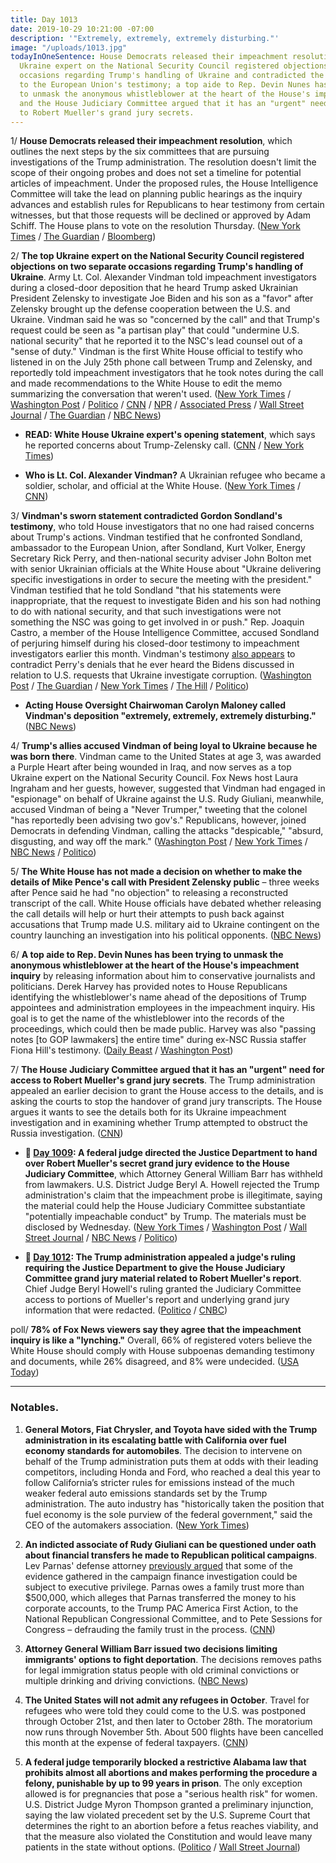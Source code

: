 ```yaml
---
title: Day 1013
date: 2019-10-29 10:21:00 -07:00
description: '"Extremely, extremely, extremely disturbing."'
image: "/uploads/1013.jpg"
todayInOneSentence: House Democrats released their impeachment resolution; the top
  Ukraine expert on the National Security Council registered objections on two separate
  occasions regarding Trump's handling of Ukraine and contradicted the U.S. Ambassador
  to the European Union's testimony; a top aide to Rep. Devin Nunes has been trying
  to unmask the anonymous whistleblower at the heart of the House's impeachment inquiry;
  and the House Judiciary Committee argued that it has an "urgent" need for access
  to Robert Mueller's grand jury secrets.
---
```


1/ **House Democrats released their impeachment resolution**, which outlines the next steps by the six committees that are pursuing investigations of the Trump administration. The resolution doesn't limit the scope of their ongoing probes and does not set a timeline for potential articles of impeachment. Under the proposed rules, the House Intelligence Committee will take the lead on planning public hearings as the inquiry advances and establish rules for Republicans to hear testimony from certain witnesses, but that those requests will be declined or approved by Adam Schiff. The House plans to vote on the resolution Thursday. ([New York Times](https://www.nytimes.com/2019/10/29/us/politics/trump-impeachment.html#link-69109e29) / [The Guardian](https://www.theguardian.com/us-news/live/2019/oct/29/trump-news-today-live-impeachment-inquiry-alexander-vindman-ukraine-call-latest-updates?page=with:block-5db88db58f08c428d8932d8f#block-5db88db58f08c428d8932d8f) / [Bloomberg](https://www.bloomberg.com/news/articles/2019-10-29/officer-on-trump-call-arrives-at-hearing-impeachment-update?srnd=politics-vp))

2/ **The top Ukraine expert on the National Security Council registered objections on two separate occasions regarding Trump's handling of Ukraine**. Army Lt. Col. Alexander Vindman told impeachment investigators during a closed-door deposition that he heard Trump asked Ukrainian President Zelensky to investigate Joe Biden and his son as a "favor" after Zelensky brought up the defense cooperation between the U.S. and Ukraine. Vindman said he was so "concerned by the call" and that Trump's request could be seen as "a partisan play" that could "undermine U.S. national security" that he reported it to the NSC's lead counsel out of a "sense of duty." Vindman is the first White House official to testify who listened in on the July 25th phone call between Trump and Zelensky, and reportedly told impeachment investigators that he took notes during the call and made recommendations to the White House to edit the memo summarizing the conversation that weren't used. ([New York Times](https://www.nytimes.com/2019/10/28/us/politics/Alexander-Vindman-trump-impeachment.html) / [Washington Post](https://www.washingtonpost.com/national-security/vindman-offers-a-firsthand-account-of-critical-episodes-in-alleged-quid-pro-quo/2019/10/29/cb16a5c0-fa45-11e9-ac8c-8eced29ca6ef_story.html) / [Politico](https://www.politico.com/news/2019/10/28/vindman-testimony-trump-national-security-000305) / [CNN](https://www.cnn.com/2019/10/28/politics/wh-ukraine-expert-opening-statement/index.html) / [NPR](https://www.npr.org/2019/10/28/774266978/top-ukraine-expert-reported-concerns-about-trumps-july-call-with-ukraine-preside) / [Associated Press](https://apnews.com/d5bb1706469f40b0b79db412227fc1a8) / [Wall Street Journal](https://www.wsj.com/articles/house-panels-hear-officialsconcerns-about-trumps-ukraine-call-11572357591) / [The Guardian](https://www.theguardian.com/us-news/live/2019/oct/29/trump-news-today-live-impeachment-inquiry-alexander-vindman-ukraine-call-latest-updates?page=with:block-5db8640c8f08cb84c60a0d4a#block-5db8640c8f08cb84c60a0d4a) / [NBC News](https://www.nbcnews.com/politics/trump-impeachment-inquiry/national-security-official-plans-tell-congress-about-pressure-ukraine-his-n1073146))

* **READ: White House Ukraine expert's opening statement**, which says he reported concerns about Trump-Zelensky call. ([CNN](https://www.cnn.com/2019/10/28/politics/wh-ukraine-expert-opening-statement/index.html) / [New York Times](https://www.nytimes.com/interactive/2019/10/29/us/politics/vindman-statement-impeachment.html))

* **Who is Lt. Col. Alexander Vindman?** A Ukrainian refugee who became a soldier, scholar, and official at the White House. ([New York Times](https://www.nytimes.com/2019/10/29/us/politics/who-is-alexander-vindman.html) / [CNN](https://www.cnn.com/2019/10/29/politics/alexander-vindman-who-is-impeachment-testimony/index.html))

3/ **Vindman's sworn statement contradicted Gordon Sondland's testimony**, who told House investigators that no one had raised concerns about Trump's actions. Vindman testified that he confronted Sondland, ambassador to the European Union, after Sondland, Kurt Volker, Energy Secretary Rick Perry, and then-national security adviser John Bolton met with senior Ukrainian officials at the White House about "Ukraine delivering specific investigations in order to secure the meeting with the president." Vindman testified that he told Sondland "that his statements were inappropriate, that the request to investigate Biden and his son had nothing to do with national security, and that such investigations were not something the NSC was going to get involved in or push." Rep. Joaquin Castro, a member of the House Intelligence Committee, accused Sondland of perjuring himself during his closed-door testimony to impeachment investigators earlier this month. Vindman's testimony [also appears](https://www.politico.com/news/2019/10/29/nsc-official-testimony-ukraine-perry-061244) to contradict Perry's denials that he ever heard the Bidens discussed in relation to U.S. requests that Ukraine investigate corruption. ([Washington Post](https://www.washingtonpost.com/national-security/vindman-offers-a-firsthand-account-of-critical-episodes-in-alleged-quid-pro-quo/2019/10/29/cb16a5c0-fa45-11e9-ac8c-8eced29ca6ef_story.html) / [The Guardian](https://www.theguardian.com/us-news/live/2019/oct/29/trump-news-today-live-impeachment-inquiry-alexander-vindman-ukraine-call-latest-updates?page=with:block-5db89dbf8f08d669cdaaf2f5#block-5db89dbf8f08d669cdaaf2f5) / [New York Times](https://www.nytimes.com/2019/10/28/us/politics/Alexander-Vindman-trump-impeachment.html) / [The Hill](https://thehill.com/homenews/house/467851-castro-it-appears-sondland-committed-perjury) / [Politico](https://www.politico.com/news/2019/10/29/gordon-sondland-perjury-charges-061056))

* **Acting House Oversight Chairwoman Carolyn Maloney called Vindman's deposition "extremely, extremely, extremely disturbing."** ([NBC News](https://www.nbcnews.com/politics/trump-impeachment-inquiry/extremely-disturbing-top-dems-alarmed-over-vindman-s-testimony-trump-n1073371))

4/ **Trump's allies accused Vindman of being loyal to Ukraine because he was born there**. Vindman came to the United States at age 3, was awarded a Purple Heart after being wounded in Iraq, and now serves as a top Ukraine expert on the National Security Council. Fox News host Laura Ingraham and her guests, however, suggested that Vindman had engaged in "espionage" on behalf of Ukraine against the U.S. Rudy Giuliani, meanwhile, accused Vindman of being a "Never Trumper," tweeting that the colonel "has reportedly been advising two gov's." Republicans, however, joined Democrats in defending Vindman, calling the attacks "despicable," "absurd, disgusting, and way off the mark." ([Washington Post](https://www.washingtonpost.com/politics/2019/10/29/trump-allies-attack-loyalty-impeachment-inquiry-witness-because-he-was-born-ukraine/) / [New York Times](https://www.nytimes.com/2019/10/29/business/media/fox-news-alexander-vindman.html) / [NBC News](https://www.nbcnews.com/politics/politics-news/lawmakers-both-sides-decry-attacks-lt-col-vindman-shameful-despicable-n1073381) / [Politico](https://www.politico.com/news/2019/10/29/republicans-defend-impeachment-witness-vindman-061057))

5/ **The White House has not made a decision on whether to make the details of Mike Pence's call with President Zelensky public** – three weeks after Pence said he had "no objection" to releasing a reconstructed transcript of the call. White House officials have debated whether releasing the call details will help or hurt their attempts to push back against accusations that Trump made U.S. military aid to Ukraine contingent on the country launching an investigation into his political opponents. ([NBC News](https://www.nbcnews.com/politics/trump-impeachment-inquiry/internal-white-house-debate-stifles-release-pence-zelenskiy-call-n1073091))

6/ **A top aide to Rep. Devin Nunes has been trying to unmask the anonymous whistleblower at the heart of the House's impeachment inquiry** by releasing information about him to conservative journalists and politicians. Derek Harvey has provided notes to House Republicans identifying the whistleblower's name ahead of the depositions of Trump appointees and administration employees in the impeachment inquiry. His goal is to get the name of the whistleblower into the records of the proceedings, which could then be made public. Harvey was also "passing notes \[to GOP lawmakers\] the entire time" during ex-NSC Russia staffer Fiona Hill's testimony. ([Daily Beast](https://www.thedailybeast.com/devin-nunes-aide-is-leaking-the-ukraine-whistleblowers-name-sources-say) / [Washington Post](https://www.washingtonpost.com/national-security/in-impeachment-inquiry-republican-lawmakers-ask-questions-about-whistleblower-loyalty-to-trump-and-conspiracy-theories/2019/10/26/bf733450-f760-11e9-a285-882a8e386a96_story.html))

7/ **The House Judiciary Committee argued that it has an "urgent" need for access to Robert Mueller's grand jury secrets**. The Trump administration appealed an earlier decision to grant the House access to the details, and is asking the courts to stop the handover of grand jury transcripts. The House argues it wants to see the details both for its Ukraine impeachment investigation and in examining whether Trump attempted to obstruct the Russia investigation. ([CNN](https://www.cnn.com/2019/10/29/politics/house-judiciary-mueller-grand-jury-documents/index.html))

* **📌 [Day 1009](https://whatthefuckjusthappenedtoday.com/2019/10/25/day-1009/#1-a-federal-judge-directed-the-justi): A federal judge directed the Justice Department to hand over Robert Mueller's secret grand jury evidence to the House Judiciary Committee**, which Attorney General William Barr has withheld from lawmakers. U.S. District Judge Beryl A. Howell rejected the Trump administration's claim that the impeachment probe is illegitimate, saying the material could help the House Judiciary Committee substantiate "potentially impeachable conduct" by Trump. The materials must be disclosed by Wednesday. ([New York Times](https://www.nytimes.com/2019/10/25/us/politics/house-impeachment-subpoenas.html) / [Washington Post](https://www.washingtonpost.com/local/legal-issues/us-judge-orders-mueller-grand-jury-materials-released-to-house-judiciary-committee-in-impeachment-inquiry/2019/10/25/18e60278-f75d-11e9-a285-882a8e386a96_story.html) / [Wall Street Journal](https://www.wsj.com/articles/mueller-grand-jury-materials-must-be-transmitted-to-congress-judge-rules-11572034351) / [NBC News](https://www.nbcnews.com/politics/trump-impeachment-inquiry/federal-judge-orders-justice-department-turn-over-mueller-grand-jury-n1072226) / [Politico](https://www.politico.com/news/2019/10/25/judge-rules-doj-must-turn-over-mueller-grand-jury-material-to-house-democrats-000299))

* **📌 [Day 1012](https://whatthefuckjusthappenedtoday.com/2019/10/28/day-1012/#5-the-trump-administration-appealed): The Trump administration appealed a judge's ruling requiring the Justice Department to give the House Judiciary Committee grand jury material related to Robert Mueller's report**. Chief Judge Beryl Howell's ruling granted the Judiciary Committee access to portions of Mueller's report and underlying grand jury information that were redacted. ([Politico](https://www.politico.com/news/2019/10/28/donald-trump-muller-grand-jury-material-059893) / [CNBC](https://www.cnbc.com/2019/10/28/justice-department-to-appeal-ruling-forcing-it-to-turn-over-mueller-materials.html))

poll/ **78% of Fox News viewers say they agree that the impeachment inquiry is like a "lynching."** Overall, 66% of registered voters believe the White House should comply with House subpoenas demanding testimony and documents, while 26% disagreed, and 8% were undecided. ([USA Today](https://www.usatoday.com/story/news/politics/2019/10/29/trump-poll-impeachment-ukraine-call-core-supporters/2478185001/))

---

### Notables.

1. **General Motors, Fiat Chrysler, and Toyota have sided with the Trump administration in its escalating battle with California over fuel economy standards for automobiles**. The decision to intervene on behalf of the Trump administration puts them at odds with their leading competitors, including Honda and Ford, who reached a deal this year to follow California’s stricter rules for emissions instead of the much weaker federal auto emissions standards set by the Trump administration. The auto industry has "historically taken the position that fuel economy is the sole purview of the federal government," said the CEO of the automakers association. ([New York Times](https://www.nytimes.com/2019/10/28/climate/general-motors-california-emissions-trump.html))

2. **An indicted associate of Rudy Giuliani can be questioned under oath about financial transfers he made to Republican political campaigns**. Lev Parnas' defense attorney [previously argued](https://whatthefuckjusthappenedtoday.com/2019/10/23/day-1007/#6-two-of-rudy-giulianis-associates-p) that some of the evidence gathered in the campaign finance investigation could be subject to executive privilege. Parnas owes a family trust more than $500,000, which alleges that Parnas transferred the money to his corporate accounts, to the Trump PAC America First Action, to the National Republican Congressional Committee, and to Pete Sessions for Congress – defrauding the family trust in the process. ([CNN](https://www.cnn.com/2019/10/29/politics/lev-parnas-republican-rudy-giuliani/index.html))

3. **Attorney General William Barr issued two decisions limiting immigrants' options to fight deportation**. The decisions removes paths for legal immigration status people with old criminal convictions or multiple drinking and driving convictions. ([NBC News](https://www.nbcnews.com/politics/immigration/ag-barr-issues-2-decisions-limiting-ways-immigrants-can-fight-n1073026))

4. **The United States will not admit any refugees in October**. Travel for refugees who were told they could come to the U.S. was postponed through October 21st, and then later to October 28th. The moratorium now runs through November 5th. About 500 flights have been cancelled this month at the expense of federal taxpayers. ([CNN](https://www.cnn.com/2019/10/29/politics/refugee-pause-october/index.html))

5. **A federal judge temporarily blocked a restrictive Alabama law that prohibits almost all abortions and makes performing the procedure a felony, punishable by up to 99 years in prison**. The only exception allowed is for pregnancies that pose a "serious health risk" for women. U.S. District Judge Myron Thompson granted a preliminary injunction, saying the law violated precedent set by the U.S. Supreme Court that determines the right to an abortion before a fetus reaches viability, and that the measure also violated the Constitution and would leave many patients in the state without options. ([Politico](https://www.politico.com/news/2019/10/29/federal-judge-blocks-alabamas-near-total-abortion-ban-061069) / [Wall Street Journal](https://www.wsj.com/articles/federal-judge-temporarily-blocks-restrictive-alabama-abortion-law-11572364237))